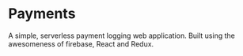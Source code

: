 Payments
========

A simple, serverless payment logging web application. Built using the awesomeness of firebase, React and Redux.